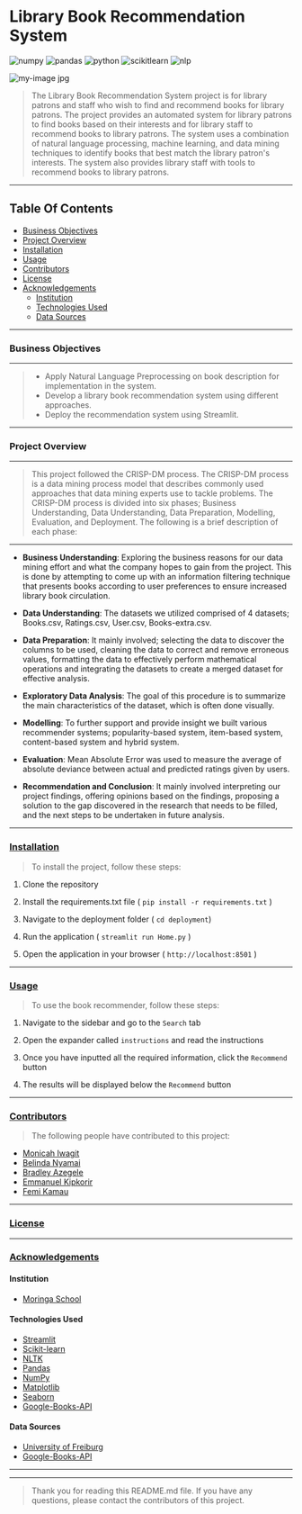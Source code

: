 # Library Book Recommendation System

![numpy](https://img.shields.io/badge/Numpy-777BB4?style=for-the-badge&logo=numpy&logoColor=white)  ![pandas](https://img.shields.io/badge/Pandas-2C2D72?style=for-the-badge&logo=pandas&logoColor=white)   ![python](https://img.shields.io/badge/Python-FFD43B?style=for-the-badge&logo=python&logoColor=blue)    ![scikitlearn](https://img.shields.io/badge/scikit_learn-F7931E?style=for-the-badge&logo=scikit-learn&logoColor=white)    ![nlp](https://img.shields.io/badge/nlp-209117?style=for-the-badge&logo=nlp&logoColor=white)

![my-image jpg](https://c1.thejournal.ie/media/2022/10/shutterstock_1491910001-2-752x501.jpg)

> The Library Book Recommendation System project is for library patrons and staff who wish to find and recommend books for library patrons. The project provides an automated system for library patrons to find books based on their interests and for library staff to recommend books to library patrons. The system uses a combination of natural language processing, machine learning, and data mining techniques to identify books that best match the library patron's interests. The system also provides library staff with tools to recommend books to library patrons.

---

## Table Of Contents

- [Business Objectives](#business-objectives)
- [Project Overview](#project-overview)
- [Installation](#installation)
- [Usage](#usage)
- [Contributors](#contributors)
- [License](#license)
- [Acknowledgements](#acknowledgements)
    - [Institution](#institution)
    - [Technologies Used](#technologies-used)
    - [Data Sources](#data-sources)

---

### Business Objectives

---

> - Apply Natural Language Preprocessing on book description for implementation in the system.
> - Develop a library book recommendation system using different approaches.
> - Deploy the recommendation system using Streamlit.

---

### Project Overview

---

> This project followed the CRISP-DM process. The CRISP-DM process is a data mining process model that describes commonly used approaches that data mining experts use to tackle problems. The CRISP-DM process is divided into six phases; Business Understanding, Data Understanding, Data Preparation, Modelling, Evaluation, and Deployment. The following is a brief description of each phase:

---

- **Business Understanding**: Exploring the business reasons for our data mining effort and what the company hopes to gain from the project. This is done by attempting to come up with an information filtering technique that presents books according to user preferences to ensure increased library book circulation.

- **Data Understanding**: The datasets we utilized comprised of 4 datasets; Books.csv, Ratings.csv, User.csv, Books-extra.csv.

- **Data Preparation**: It mainly involved; selecting the data to discover the columns to be used, cleaning the data to correct and remove erroneous values, formatting the data to effectively perform mathematical operations and integrating the datasets to create a merged dataset for effective analysis.

- **Exploratory Data Analysis**: The goal of this procedure is to summarize the main characteristics of the dataset, which is often done visually.  

- **Modelling**: To further support and provide insight we built various recommender systems; popularity-based system, item-based system, content-based system and hybrid system.

- **Evaluation**: Mean Absolute Error was used to measure the average of absolute deviance between actual and predicted ratings given by users.

- **Recommendation and Conclusion**: It mainly involved interpreting our project findings, offering opinions based on the findings, proposing a solution to the gap discovered in the research that needs to be filled, and the next steps to be undertaken in future analysis.

---

### [Installation](#installation)

> To install the project, follow these steps:

1. Clone the repository

2. Install the requirements.txt file ( `pip install -r requirements.txt` )

3. Navigate to the deployment folder ( `cd deployment`)

4. Run the application ( `streamlit run Home.py` )

5. Open the application in your browser ( `http://localhost:8501` )

---

### [Usage](#usage)

> To use the book recommender, follow these steps:

1. Navigate to the sidebar and go to the `Search` tab

2. Open the expander called `instructions` and read the instructions

3. Once you have inputted all the required information, click the `Recommend` button

4. The results will be displayed below the `Recommend` button

---

### [Contributors](#contributors)
>
> The following people have contributed to this project:

- [Monicah Iwagit]()
- [Belinda Nyamai]()
- [Bradley Azegele]()
- [Emmanuel Kipkorir]()
- [Femi Kamau]()

---

### [License](#license)

---

### [Acknowledgements](#acknowledgements)

#### Institution

- [Moringa School](https://moringaschool.com/)

#### Technologies Used

- [Streamlit](https://streamlit.io/)
- [Scikit-learn](https://scikit-learn.org/stable/)
- [NLTK](https://www.nltk.org/)
- [Pandas](https://pandas.pydata.org/)
- [NumPy](https://numpy.org/)
- [Matplotlib](https://matplotlib.org/)
- [Seaborn](https://seaborn.pydata.org/)
- [Google-Books-API](https://developers.google.com/books)

#### Data Sources

- [University of Freiburg](https://www.informatik.uni-freiburg.de/~cziegler/BX/)
- [Google-Books-API](https://developers.google.com/books)

---
---
> Thank you for reading this README.md file. If you have any questions, please contact the contributors of this project.
